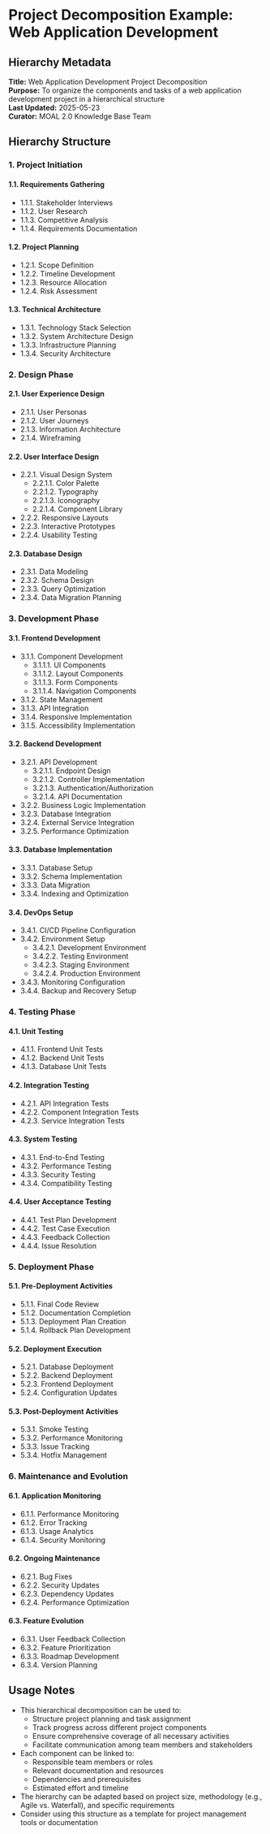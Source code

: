 # Project Decomposition Example: Web Application Development

## Hierarchy Metadata
**Title:** Web Application Development Project Decomposition  
**Purpose:** To organize the components and tasks of a web application development project in a hierarchical structure  
**Last Updated:** 2025-05-23  
**Curator:** MOAL 2.0 Knowledge Base Team  

## Hierarchy Structure

### 1. Project Initiation
   #### 1.1. Requirements Gathering
   - 1.1.1. Stakeholder Interviews
   - 1.1.2. User Research
   - 1.1.3. Competitive Analysis
   - 1.1.4. Requirements Documentation
   
   #### 1.2. Project Planning
   - 1.2.1. Scope Definition
   - 1.2.2. Timeline Development
   - 1.2.3. Resource Allocation
   - 1.2.4. Risk Assessment
   
   #### 1.3. Technical Architecture
   - 1.3.1. Technology Stack Selection
   - 1.3.2. System Architecture Design
   - 1.3.3. Infrastructure Planning
   - 1.3.4. Security Architecture

### 2. Design Phase
   #### 2.1. User Experience Design
   - 2.1.1. User Personas
   - 2.1.2. User Journeys
   - 2.1.3. Information Architecture
   - 2.1.4. Wireframing
   
   #### 2.2. User Interface Design
   - 2.2.1. Visual Design System
     - 2.2.1.1. Color Palette
     - 2.2.1.2. Typography
     - 2.2.1.3. Iconography
     - 2.2.1.4. Component Library
   - 2.2.2. Responsive Layouts
   - 2.2.3. Interactive Prototypes
   - 2.2.4. Usability Testing
   
   #### 2.3. Database Design
   - 2.3.1. Data Modeling
   - 2.3.2. Schema Design
   - 2.3.3. Query Optimization
   - 2.3.4. Data Migration Planning

### 3. Development Phase
   #### 3.1. Frontend Development
   - 3.1.1. Component Development
     - 3.1.1.1. UI Components
     - 3.1.1.2. Layout Components
     - 3.1.1.3. Form Components
     - 3.1.1.4. Navigation Components
   - 3.1.2. State Management
   - 3.1.3. API Integration
   - 3.1.4. Responsive Implementation
   - 3.1.5. Accessibility Implementation
   
   #### 3.2. Backend Development
   - 3.2.1. API Development
     - 3.2.1.1. Endpoint Design
     - 3.2.1.2. Controller Implementation
     - 3.2.1.3. Authentication/Authorization
     - 3.2.1.4. API Documentation
   - 3.2.2. Business Logic Implementation
   - 3.2.3. Database Integration
   - 3.2.4. External Service Integration
   - 3.2.5. Performance Optimization
   
   #### 3.3. Database Implementation
   - 3.3.1. Database Setup
   - 3.3.2. Schema Implementation
   - 3.3.3. Data Migration
   - 3.3.4. Indexing and Optimization
   
   #### 3.4. DevOps Setup
   - 3.4.1. CI/CD Pipeline Configuration
   - 3.4.2. Environment Setup
     - 3.4.2.1. Development Environment
     - 3.4.2.2. Testing Environment
     - 3.4.2.3. Staging Environment
     - 3.4.2.4. Production Environment
   - 3.4.3. Monitoring Configuration
   - 3.4.4. Backup and Recovery Setup

### 4. Testing Phase
   #### 4.1. Unit Testing
   - 4.1.1. Frontend Unit Tests
   - 4.1.2. Backend Unit Tests
   - 4.1.3. Database Unit Tests
   
   #### 4.2. Integration Testing
   - 4.2.1. API Integration Tests
   - 4.2.2. Component Integration Tests
   - 4.2.3. Service Integration Tests
   
   #### 4.3. System Testing
   - 4.3.1. End-to-End Testing
   - 4.3.2. Performance Testing
   - 4.3.3. Security Testing
   - 4.3.4. Compatibility Testing
   
   #### 4.4. User Acceptance Testing
   - 4.4.1. Test Plan Development
   - 4.4.2. Test Case Execution
   - 4.4.3. Feedback Collection
   - 4.4.4. Issue Resolution

### 5. Deployment Phase
   #### 5.1. Pre-Deployment Activities
   - 5.1.1. Final Code Review
   - 5.1.2. Documentation Completion
   - 5.1.3. Deployment Plan Creation
   - 5.1.4. Rollback Plan Development
   
   #### 5.2. Deployment Execution
   - 5.2.1. Database Deployment
   - 5.2.2. Backend Deployment
   - 5.2.3. Frontend Deployment
   - 5.2.4. Configuration Updates
   
   #### 5.3. Post-Deployment Activities
   - 5.3.1. Smoke Testing
   - 5.3.2. Performance Monitoring
   - 5.3.3. Issue Tracking
   - 5.3.4. Hotfix Management

### 6. Maintenance and Evolution
   #### 6.1. Application Monitoring
   - 6.1.1. Performance Monitoring
   - 6.1.2. Error Tracking
   - 6.1.3. Usage Analytics
   - 6.1.4. Security Monitoring
   
   #### 6.2. Ongoing Maintenance
   - 6.2.1. Bug Fixes
   - 6.2.2. Security Updates
   - 6.2.3. Dependency Updates
   - 6.2.4. Performance Optimization
   
   #### 6.3. Feature Evolution
   - 6.3.1. User Feedback Collection
   - 6.3.2. Feature Prioritization
   - 6.3.3. Roadmap Development
   - 6.3.4. Version Planning

## Usage Notes
- This hierarchical decomposition can be used to:
  - Structure project planning and task assignment
  - Track progress across different project components
  - Ensure comprehensive coverage of all necessary activities
  - Facilitate communication among team members and stakeholders
- Each component can be linked to:
  - Responsible team members or roles
  - Relevant documentation and resources
  - Dependencies and prerequisites
  - Estimated effort and timeline
- The hierarchy can be adapted based on project size, methodology (e.g., Agile vs. Waterfall), and specific requirements
- Consider using this structure as a template for project management tools or documentation

